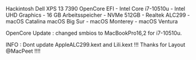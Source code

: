 Hackintosh Dell XPS 13 7390 OpenCore EFI - Intel Core i7-10510u - Intel UHD Graphics - 16 GB Arbeitsspeicher - NVMe 512GB - Realtek ALC299 - macOS Catalina macOS Big Sur - macOS Monterey - macOS Ventura


OpenCore Update : changed smbios to MacBookPro16,2 for i7-10510u.

INFO : Dont update AppleALC299.kext and Lili.kext !!! Thanks for Layout @MacPeet !!!!
